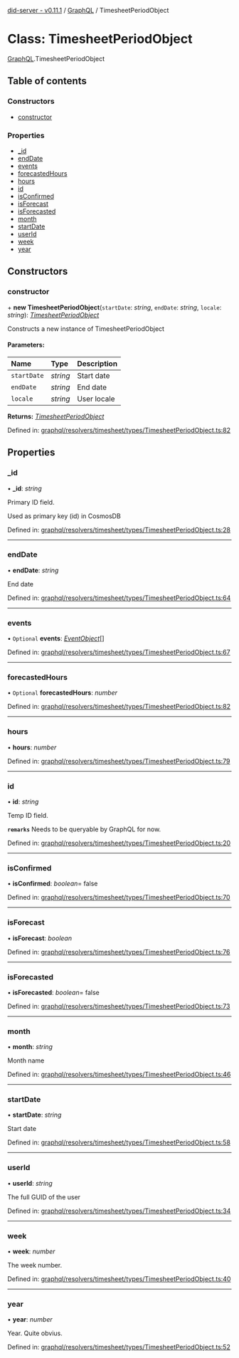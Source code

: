 [did-server - v0.11.1](../README.md) / [GraphQL](../modules/graphql.md) / TimesheetPeriodObject

# Class: TimesheetPeriodObject

[GraphQL](../modules/graphql.md).TimesheetPeriodObject

## Table of contents

### Constructors

- [constructor](graphql.timesheetperiodobject.md#constructor)

### Properties

- [\_id](graphql.timesheetperiodobject.md#_id)
- [endDate](graphql.timesheetperiodobject.md#enddate)
- [events](graphql.timesheetperiodobject.md#events)
- [forecastedHours](graphql.timesheetperiodobject.md#forecastedhours)
- [hours](graphql.timesheetperiodobject.md#hours)
- [id](graphql.timesheetperiodobject.md#id)
- [isConfirmed](graphql.timesheetperiodobject.md#isconfirmed)
- [isForecast](graphql.timesheetperiodobject.md#isforecast)
- [isForecasted](graphql.timesheetperiodobject.md#isforecasted)
- [month](graphql.timesheetperiodobject.md#month)
- [startDate](graphql.timesheetperiodobject.md#startdate)
- [userId](graphql.timesheetperiodobject.md#userid)
- [week](graphql.timesheetperiodobject.md#week)
- [year](graphql.timesheetperiodobject.md#year)

## Constructors

### constructor

\+ **new TimesheetPeriodObject**(`startDate`: *string*, `endDate`: *string*, `locale`: *string*): [*TimesheetPeriodObject*](graphql.timesheetperiodobject.md)

Constructs a new instance of TimesheetPeriodObject

#### Parameters:

Name | Type | Description |
:------ | :------ | :------ |
`startDate` | *string* | Start date   |
`endDate` | *string* | End date   |
`locale` | *string* | User locale    |

**Returns:** [*TimesheetPeriodObject*](graphql.timesheetperiodobject.md)

Defined in: [graphql/resolvers/timesheet/types/TimesheetPeriodObject.ts:82](https://github.com/Puzzlepart/did/blob/dev/server/graphql/resolvers/timesheet/types/TimesheetPeriodObject.ts#L82)

## Properties

### \_id

• **\_id**: *string*

Primary ID field.

Used as primary key (id) in CosmosDB

Defined in: [graphql/resolvers/timesheet/types/TimesheetPeriodObject.ts:28](https://github.com/Puzzlepart/did/blob/dev/server/graphql/resolvers/timesheet/types/TimesheetPeriodObject.ts#L28)

___

### endDate

• **endDate**: *string*

End date

Defined in: [graphql/resolvers/timesheet/types/TimesheetPeriodObject.ts:64](https://github.com/Puzzlepart/did/blob/dev/server/graphql/resolvers/timesheet/types/TimesheetPeriodObject.ts#L64)

___

### events

• `Optional` **events**: [*EventObject*](graphql.eventobject.md)[]

Defined in: [graphql/resolvers/timesheet/types/TimesheetPeriodObject.ts:67](https://github.com/Puzzlepart/did/blob/dev/server/graphql/resolvers/timesheet/types/TimesheetPeriodObject.ts#L67)

___

### forecastedHours

• `Optional` **forecastedHours**: *number*

Defined in: [graphql/resolvers/timesheet/types/TimesheetPeriodObject.ts:82](https://github.com/Puzzlepart/did/blob/dev/server/graphql/resolvers/timesheet/types/TimesheetPeriodObject.ts#L82)

___

### hours

• **hours**: *number*

Defined in: [graphql/resolvers/timesheet/types/TimesheetPeriodObject.ts:79](https://github.com/Puzzlepart/did/blob/dev/server/graphql/resolvers/timesheet/types/TimesheetPeriodObject.ts#L79)

___

### id

• **id**: *string*

Temp ID field.

**`remarks`** Needs to be queryable by GraphQL for now.

Defined in: [graphql/resolvers/timesheet/types/TimesheetPeriodObject.ts:20](https://github.com/Puzzlepart/did/blob/dev/server/graphql/resolvers/timesheet/types/TimesheetPeriodObject.ts#L20)

___

### isConfirmed

• **isConfirmed**: *boolean*= false

Defined in: [graphql/resolvers/timesheet/types/TimesheetPeriodObject.ts:70](https://github.com/Puzzlepart/did/blob/dev/server/graphql/resolvers/timesheet/types/TimesheetPeriodObject.ts#L70)

___

### isForecast

• **isForecast**: *boolean*

Defined in: [graphql/resolvers/timesheet/types/TimesheetPeriodObject.ts:76](https://github.com/Puzzlepart/did/blob/dev/server/graphql/resolvers/timesheet/types/TimesheetPeriodObject.ts#L76)

___

### isForecasted

• **isForecasted**: *boolean*= false

Defined in: [graphql/resolvers/timesheet/types/TimesheetPeriodObject.ts:73](https://github.com/Puzzlepart/did/blob/dev/server/graphql/resolvers/timesheet/types/TimesheetPeriodObject.ts#L73)

___

### month

• **month**: *string*

Month name

Defined in: [graphql/resolvers/timesheet/types/TimesheetPeriodObject.ts:46](https://github.com/Puzzlepart/did/blob/dev/server/graphql/resolvers/timesheet/types/TimesheetPeriodObject.ts#L46)

___

### startDate

• **startDate**: *string*

Start date

Defined in: [graphql/resolvers/timesheet/types/TimesheetPeriodObject.ts:58](https://github.com/Puzzlepart/did/blob/dev/server/graphql/resolvers/timesheet/types/TimesheetPeriodObject.ts#L58)

___

### userId

• **userId**: *string*

The full GUID of the user

Defined in: [graphql/resolvers/timesheet/types/TimesheetPeriodObject.ts:34](https://github.com/Puzzlepart/did/blob/dev/server/graphql/resolvers/timesheet/types/TimesheetPeriodObject.ts#L34)

___

### week

• **week**: *number*

The week number.

Defined in: [graphql/resolvers/timesheet/types/TimesheetPeriodObject.ts:40](https://github.com/Puzzlepart/did/blob/dev/server/graphql/resolvers/timesheet/types/TimesheetPeriodObject.ts#L40)

___

### year

• **year**: *number*

Year. Quite obvius.

Defined in: [graphql/resolvers/timesheet/types/TimesheetPeriodObject.ts:52](https://github.com/Puzzlepart/did/blob/dev/server/graphql/resolvers/timesheet/types/TimesheetPeriodObject.ts#L52)
